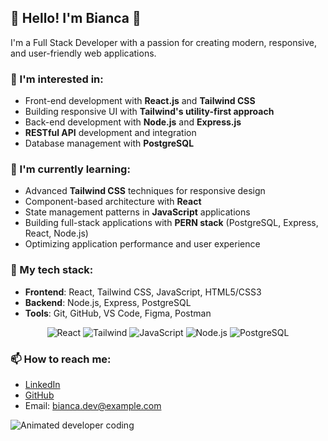 ## 💜 Hello! I'm Bianca 💜                                                          
           
I'm a Full Stack Developer with a passion for creating modern, responsive, and user-friendly web applications.

### 👀 I'm interested in:
- Front-end development with **React.js** and **Tailwind CSS**
- Building responsive UI with **Tailwind's utility-first approach**
- Back-end development with **Node.js** and **Express.js**
- **RESTful API** development and integration
- Database management with **PostgreSQL**

### 🌱 I'm currently learning:
- Advanced **Tailwind CSS** techniques for responsive design
- Component-based architecture with **React**
- State management patterns in **JavaScript** applications
- Building full-stack applications with **PERN stack** (PostgreSQL, Express, React, Node.js)
- Optimizing application performance and user experience

### 💼 My tech stack:
- **Frontend**: React, Tailwind CSS, JavaScript, HTML5/CSS3
- **Backend**: Node.js, Express, PostgreSQL
- **Tools**: Git, GitHub, VS Code, Figma, Postman

<div align="center">
  
  ![React](https://img.shields.io/badge/-React-61DAFB?style=for-the-badge&logo=react&logoColor=black)
  ![Tailwind](https://img.shields.io/badge/-Tailwind-38B2AC?style=for-the-badge&logo=tailwind-css&logoColor=white)
  ![JavaScript](https://img.shields.io/badge/-JavaScript-F7DF1E?style=for-the-badge&logo=javascript&logoColor=black)
  ![Node.js](https://img.shields.io/badge/-Node.js-339933?style=for-the-badge&logo=node.js&logoColor=white)
  ![PostgreSQL](https://img.shields.io/badge/-PostgreSQL-336791?style=for-the-badge&logo=postgresql&logoColor=white)
  
</div>

### 📫 How to reach me:
- [LinkedIn](https://linkedin.com/in/bianca-vilaverde-001177331)
- [GitHub](https://github.com/biancavilaverde)
- Email: bianca.dev@example.com

![Animated developer coding](https://github.com/user-attachments/assets/7f688a88-59bc-4104-88e1-371126f900cf)


